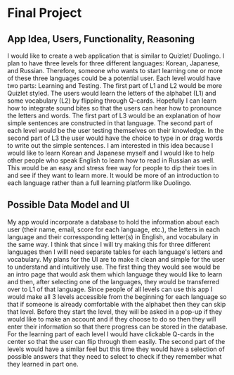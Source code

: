 # Final Project

## App Idea, Users, Functionality, Reasoning
I would like to create a web application that is similar to Quizlet/ Duolingo. I plan to have three levels for three different languages: Korean, Japanese, and Russian. Therefore, someone who wants to start learning one or more of these three languages could be a potential user. Each level would have two parts: Learning and Testing. The first part of L1 and L2 would be more Quizlet styled. The users would learn the letters of the alphabet (L1) and some vocabulary (L2) by flipping through Q-cards. Hopefully I can learn how to integrate sound bites so that the users can hear how to pronounce the letters and words. The first part of L3 would be an explanation of how simple sentences are constructed in that language. The second part of each level would be the user testing themselves on their knowledge. In the second part of L3 the user would have the choice to type in or drag words to write out the simple sentences. I am interested in this idea because I would like to learn Korean and Japanese myself and I would like to help other people who speak English to learn how to read in Russian as well. This would be an easy and stress free way for people to dip their toes in and see if they want to learn more. It would be more of an introduction to each language rather than a full learning platform like Duolingo.

## Possible Data Model and UI 
My app would incorporate a database to hold the information about each user (their name, email, score for each language, etc.), the letters in each language and their corressponding letter(s) in English, and vocabulary in the same way. I think that since I will try making this for three different languages then I willl need separate tables for each language's letters and vocabulary. My plans for the UI are to make it clean and simple for the user to understand and intuitively use. The first thing they would see would be an intro page that would ask them which language they would like to learn and then, after selecting one of the languages, they would be transferred over to L1 of that language. Since people of all levels can use this app I would make all 3 levels accessible from the beginning for each language so that if someone is already comfortable with the alphabet then they can skip that level. Before they start the level, they will be asked in a pop-up if they would like to make an account and if they choose to do so then they will enter their information so that there progress can be stored in the database. For the learning part of each level I would have clickable Q-cards in the center so that the user can flip through them easily. The second part of the levels would have a similar feel but this time they would have a selection of possible answers that they need to select to check if they remember what they learned in part one. 
